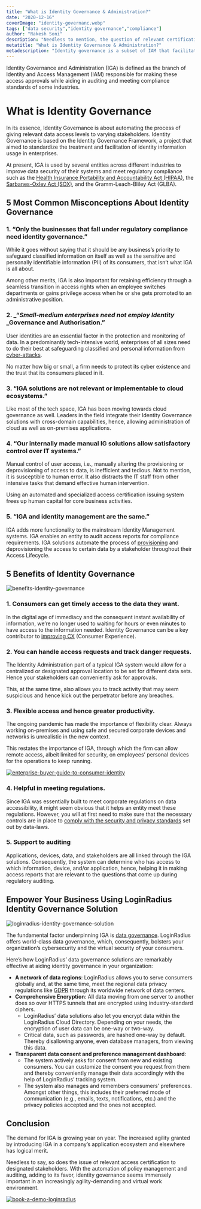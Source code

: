 ```yaml
---
title: "What is Identity Governance & Administration?"
date: "2020-12-16"
coverImage: "identity-governanc.webp"
tags: ["data security","identity governance","compliance"]
author: "Rakesh Soni"
description: "Needless to mention, the question of relevant certification of access to specified stakeholders also applies. In an increasingly agility-intensive and virtual work environment, identity governance seems immensely relevant with the automation of policy management and auditing, adding to its benefit."
metatitle: "What is Identity Governance & Administration?"
metadescription: "Identity governance is a subset of IAM that facilitates the use of digital identity in enterprises. Know how businesses can adhere to protocols and maintain safety."
---
```


Identity Governance and Administration (IGA) is defined as the branch of Identity and Access Management (IAM) responsible for making these access approvals while aiding in auditing and meeting compliance standards of some industries.

# What is Identity Governance


In its essence, Identity Governance is about automating the process of giving relevant data access levels to varying stakeholders. Identity Governance is based on the Identity Governance Framework, a project that aimed to standardize the treatment and facilitation of identity information usage in enterprises. 


At present, IGA is used by several entities across different industries to improve data security of their systems and meet regulatory compliance such as the [Health Insurance Portability and Accountability Act (HIPAA)](https://www.cdc.gov/phlp/php/resources/health-insurance-portability-and-accountability-act-of-1996-hipaa.html), the [Sarbanes-Oxley Act (SOX)](https://www.congress.gov/bill/107th-congress/house-bill/3763), and the Gramm-Leach-Bliley Act (GLBA).


## 5 Most Common Misconceptions About Identity Governance


### 1. “Only the businesses that fall under regulatory compliance need identity governance.”

While it goes without saying that it should be any business’s priority to safeguard classified information on itself as well as the sensitive and personally identifiable information (PII) of its consumers, that isn’t what IGA is all about. 

Among other merits, IGA is also important for retaining efficiency through a seamless transition in access rights when an employee switches departments or gains privilege access when he or she gets promoted to an administrative position.


### 2. _“_Small-medium enterprises need not employ Identity_ _Governance and Authorisation.”

User identities are an essential factor in the protection and monitoring of data. In a predominantly tech-intensive world, enterprises of all sizes need to do their best at safeguarding classified and personal information from [cyber-attacks](https://www.loginradius.com/blog/identity/2019/10/cybersecurity-attacks-business/). 

No matter how big or small, a firm needs to protect its cyber existence and the trust that its consumers placed in it.


### 3. “IGA solutions are not relevant or implementable to cloud ecosystems.”

Like most of the tech space, IGA has been moving towards cloud governance as well. Leaders in the field integrate their Identity Governance solutions with cross-domain capabilities, hence, allowing administration of cloud as well as on-premises applications.


### 4. “Our internally made manual IG solutions allow satisfactory control over IT systems.”

Manual control of user access, i.e., manually altering the provisioning or deprovisioning of access to data, is inefficient and tedious. Not to mention, it is susceptible to human error. It also distracts the IT staff from other intensive tasks that demand effective human intervention. 

Using an automated and specialized access certification issuing system frees up human capital for core business activities.


### 5. “IGA and identity management are the same.”

IGA adds more functionality to the mainstream Identity Management systems. IGA enables an entity to audit access reports for compliance requirements. IGA solutions automate the process of [provisioning](https://www.loginradius.com/provisioning/) and deprovisioning the access to certain data by a stakeholder throughout their Access Lifecycle.


## 5 Benefits of Identity Governance


![benefits-identity-governance](benefits-identity-governance.webp)

### 1. Consumers can get timely access to the data they want.

In the digital age of immediacy and the consequent instant availability of information, we’re no longer used to waiting for hours or even minutes to have access to the information needed. Identity Governance can be a key contributor to [improving CX](https://www.loginradius.com/blog/growth/improve-customer-experience-ecommerce/) (Consumer Experience).


### 2. You can handle access requests and track danger requests.

The Identity Administration part of a typical IGA system would allow for a centralized or designated approval location to be set for different data sets. Hence your stakeholders can conveniently ask for approvals. 

This, at the same time, also allows you to track activity that may seem suspicious and hence kick out the perpetrator before any breaches.


### 3. Flexible access and hence greater productivity.

The ongoing pandemic has made the importance of flexibility clear. Always working on-premises and using safe and secured corporate devices and networks is unrealistic in the new context. 

This restates the importance of IGA, through which the firm can allow remote access, albeit limited for security, on employees’ personal devices for the operations to keep running.


[![enterprise-buyer-guide-to-consumer-identity](enterprise-buyer-guide-to-consumer-identity.webp)](https://www.loginradius.com/resource/the-enterprise-buyers-guide-to-consumer-identity/)


### 4. Helpful in meeting regulations.

Since IGA was essentially built to meet corporate regulations on data accessibility, it might seem obvious that it helps an entity meet these regulations. However, you will at first need to make sure that the necessary controls are in place to [comply with the security and privacy standards](https://www.loginradius.com/blog/identity/2020/03/how-loginradius-helps-enterprises-stay-ccpa-compliant-in-2020/) set out by data-laws.


### 5. Support to auditing

Applications, devices, data, and stakeholders are all linked through the IGA solutions. Consequently, the system can determine who has access to which information, device, and/or application, hence, helping it in making access reports that are relevant to the questions that come up during regulatory auditing.


## Empower Your Business Using LoginRadius Identity Governance Solution


![loginradius-identity-governance-solution](loginradius-identity-governance-solution.webp)

The fundamental factor underpinning IGA is [data governance](https://www.loginradius.com/blog/identity/2020/07/data-governance-best-practices/). LoginRadius offers world-class data governance, which, consequently, bolsters your organization’s cybersecurity and the virtual security of your consumers.

Here’s how LoginRadius’ data governance solutions are remarkably effective at aiding identity governance in your organization:



*   **A network of data regions**: LoginRadius allows you to serve consumers globally and, at the same time, meet the regional data privacy regulations like [GDPR](https://gdpr-info.eu/) through its worldwide network of data centers.
*   **Comprehensive Encryption**: All data moving from one server to another does so over HTTPS tunnels that are encrypted using industry-standard ciphers.
    *   LoginRadius’ data solutions also let you encrypt data within the LoginRadius Cloud Directory. Depending on your needs, the encryption of user data can be one-way or two-way.
    *   Critical data, such as passwords, are hashed one-way by default. Thereby disallowing anyone, even database managers, from viewing this data.
*   **Transparent data consent and preference management dashboard**: 
    *   The system actively asks for consent from new and existing consumers. You can customize the consent you request from them and thereby conveniently manage their data accordingly with the help of LoginRadius’ tracking system.
    *   The system also manages and remembers consumers’ preferences. Amongst other things, this includes their preferred mode of communication (e.g., emails, texts, notifications, etc.) and the privacy policies accepted and the ones not accepted.


## Conclusion

The demand for IGA is growing year on year. The increased agility granted by introducing IGA in a company’s application ecosystem and elsewhere has logical merit. 

Needless to say, so does the issue of relevant access certification to designated stakeholders. With the automation of policy management and auditing, adding to its favor, identity governance seems immensely important in an increasingly agility-demanding and virtual work environment.


[![book-a-demo-loginradius](../../assets/book-a-demo-loginradius.webp)](https://www.loginradius.com/contact-us?utm_source=blog&utm_medium=web&utm_campaign=identity-governance)
